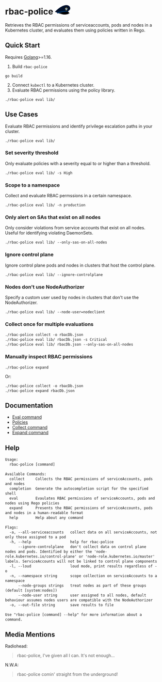 # rbac-police <img src="./docs/logo.png" width="50">
Retrieves the RBAC permissions of serviceaccounts, pods and nodes in a Kubernetes cluster, and evaluates them using policies written in Rego.

## Quick Start
Requires [Golang](https://go.dev/doc/install)>=1.16.

1. Build `rbac-police`
```shell
go build
```
2. Connect `kubectl` to a Kubernetes cluster.
3. Evaluate RBAC permissions using the policy library.
```shell
./rbac-police eval lib/
```

## Use Cases
Evaluate RBAC permissions and identify privilege escalation paths in your cluster.
```
./rbac-police eval lib/
```
### Set severity threshold
Only evaluate policies with a severity equal to or higher than a threshold.
```
./rbac-police eval lib/ -s High
```
### Scope to a namespace
Collect and evaluate RBAC permssions in a certain namespace.
```
./rbac-police eval lib/ -n production
```
### Only alert on SAs that exist on all nodes
Only consider violations from service accounts that exist on all nodes. Useful for identifying violating DaemonSets.
```
./rbac-police eval lib/ --only-sas-on-all-nodes
```
###  Ignore control plane
Ignore control plane pods and nodes in clusters that host the control plane.
```
./rbac-police eval lib/ --ignore-controlplane
```
### Nodes don't use NodeAuthorizer
Specify a custom user used by nodes in clusters that don't use the NodeAuthorizer.
```
./rbac-police eval lib/ --node-user=nodeclient
```
### Collect once for multiple evaluations
```
./rbac-police collect -o rbacDb.json
./rbac-police eval lib/ rbacDb.json -s Critical
./rbac-police eval lib/ rbacDb.json --only-sas-on-all-nodes
```
### Manually inspect RBAC permissions
```
./rbac-police expand
```
Or:
```
./rbac-police collect -o rbacDb.json
./rbac-police expand rbacDb.json
```

## Documentation
 - [Eval command](docs/eval.md)
 - [Policies](docs/policies.md)
 - [Collect command](docs/collect.md)
 - [Expand command](docs/expand.md)

## Help
```
Usage:
  rbac-police [command]

Available Commands:
  collect     Collects the RBAC permissions of serviceAccounts, pods and nodes
  completion  Generate the autocompletion script for the specified shell
  eval        Evaulates RBAC permissions of serviceAccounts, pods and nodes using Rego policies
  expand      Presents the RBAC permissions of serviceAccounts, pods and nodes in a human-readable format
  help        Help about any command

Flags:
  -a, --all-serviceaccounts   collect data on all serviceAccounts, not only those assigned to a pod
  -h, --help                  help for rbac-police
      --ignore-controlplane   don't collect data on control plane nodes and pods. Identified by either the 'node-role.kubernetes.io/control-plane' or 'node-role.kubernetes.io/master' labels. ServiceAccounts will not be linked to control plane components
  -l, --loud                  loud mode, print results regardless of -o
  -n, --namespace string      scope collection on serviceAccounts to a namespace
      --node-groups strings   treat nodes as part of these groups (default [system:nodes])
      --node-user string      user assigned to all nodes, default behaviour assumes nodes users are compatible with the NodeAuthorizer
  -o, --out-file string       save results to file

Use "rbac-police [command] --help" for more information about a command.
```

## Media Mentions
Radiohead:
> rbac-police, I've given all I can. It's not enough...

N.W.A:
> rbac-police comin' straight from the underground!
